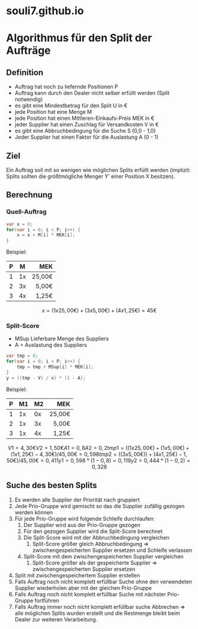 # souli7.github.io

# Algorithmus für den Split der Aufträge

## Definition

- Auftrag hat noch zu liefernde Positionen P
- Auftrag kann durch den Dealer nicht selber erfüllt werden (Split notwendig)
- es gibt eine Mindestbetrag für den Split U in €
- jede Position hat eine Menge M
- jede Position hat einen Mittleren-Einkaufs-Preis MEK in €
- jeder Supplier hat einen Zuschlag für Versandkosten V in €
- es gibt eine Abbruchbedingung für die Suche S (0,0 - 1,0)
- Jeder Supplier hat einen Faktor für die Auslastung A (0 - 1)

## Ziel

Ein Auftrag soll mit so wenigen wie möglichen Splits erfüllt werden (implizit: Splits sollten die größtmögliche Menger Y' einer Position X besitzen).

## Berechnung

### Quell-Auftrag

``` csharp
var x = 0;
for(var i = 0; i < P; i++) {
    x = x + M[i] * MEK[i];
}
```

Beispiel:

| P   | M   | MEK    |
| --- | --- | ---:   |
| 1   | 1x  | 25,00€ |
| 2   | 3x  | 5,00€  |
| 3   | 4x  | 1,25€  |

``` math
x = (1 x 25,00€) + (3 x 5,00€) + (4 x 1,25€) = 45€
```

### Split-Score

- MSup Lieferbare Menge des Suppliers
- A = Auslastung des Suppliers

``` csharp
var tmp = 0;
for(var i = 0; i < P; i++) {
    tmp = tmp + MSup[i] * MEK[i];
}
y = ((tmp - V) / x) * (1 - A);
```

Beispiel:

|P|M1|M2|MEK
|---|---|---|---:
|1|1x|0x|25,00€
|2|1x|3x|5,00€
|3|1x|4x|1,25€

``` math
V1 = 4,30€
V2 = 1,50€
A1 = 0,8
A2 = 0,2
tmp1 = ((1 x 25,00€) + (1 x 5,00€) + (1 x 1,25€) - 4,30€) / 45,00€ = 0,598
tmp2 = ((3 x 5,00€)) + (4 x 1,25€) - 1,50€) / 45,00€ = 0,411
y1 = 0,598 * (1 - 0,8) = 0,119
y2 = 0,444 * (1 - 0,2) = 0,328
```

## Suche des besten Splits

1. Es werden alle Supplier der Priorität nach gruppiert
2. Jede Prio-Gruppe wird gemischt so das die Supplier zufällig gezogen werden können
3. Für jede Prio-Gruppe wird folgende Schleife durchlaufen:
    1. Der Supplier wird aus der Prio-Gruppe gezogen
    2. Für den gezogen Supplier wird die Split-Score berechnet
    3. Die Split-Score wird mit der Abbruchbedingung vergleichen
        1. Split-Score größer gleich Abbruchbedingung => zwischengespeicherten Supplier ersetzen und Schleife verlassen
    4. Split-Score mit dem zwischengespeicherten Supplier vergleichen
        1. Split-Score größer als der gespeicherte Supplier => zwischengespeicherten Supplier ersetzen
4. Split mit zwischengespeichertem Supplier erstellen
5. Falls Auftrag noch nicht komplett erfüllbar Suche ohne den verwendeten Supplier wiederholen aber mit der gleichen Prio-Gruppe
6. Falls Auftrag noch nicht komplett erfüllbar Suche mit nächster Prio-Gruppe fortführen
7. Falls Auftrag immer noch nicht komplett erfüllbar suche Abbrechen => alle möglichen Splits wurden erstellt und die Restmenge bleibt beim Dealer zur weiteren Verarbeitung.
